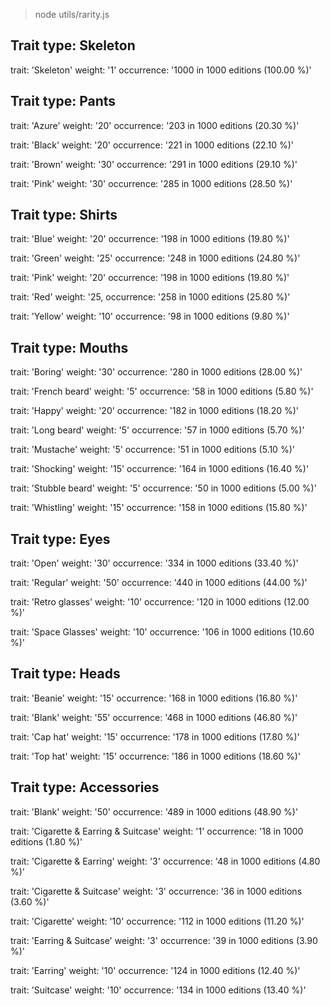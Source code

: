 > node utils/rarity.js

## Trait type: Skeleton

trait: 'Skeleton'
weight: '1'
occurrence: '1000 in 1000 editions (100.00 %)'

## Trait type: Pants

trait: 'Azure'
weight: '20'
occurrence: '203 in 1000 editions (20.30 %)'

trait: 'Black'
weight: '20'
occurrence: '221 in 1000 editions (22.10 %)'

trait: 'Brown'
weight: '30'
occurrence: '291 in 1000 editions (29.10 %)'

trait: 'Pink'
weight: '30'
occurrence: '285 in 1000 editions (28.50 %)'

## Trait type: Shirts

trait: 'Blue'
weight: '20'
occurrence: '198 in 1000 editions (19.80 %)'

trait: 'Green'
weight: '25'
occurrence: '248 in 1000 editions (24.80 %)'

trait: 'Pink'
weight: '20'
occurrence: '198 in 1000 editions (19.80 %)'

trait: 'Red'
weight: '25,
occurrence: '258 in 1000 editions (25.80 %)'

trait: 'Yellow'
weight: '10'
occurrence: '98 in 1000 editions (9.80 %)'

## Trait type: Mouths

trait: 'Boring'
weight: '30'
occurrence: '280 in 1000 editions (28.00 %)'

trait: 'French beard'
weight: '5'
occurrence: '58 in 1000 editions (5.80 %)'

trait: 'Happy'
weight: '20'
occurrence: '182 in 1000 editions (18.20 %)'

trait: 'Long beard'
weight: '5'
occurrence: '57 in 1000 editions (5.70 %)'

trait: 'Mustache'
weight: '5'
occurrence: '51 in 1000 editions (5.10 %)'

trait: 'Shocking'
weight: '15'
occurrence: '164 in 1000 editions (16.40 %)'

trait: 'Stubble beard'
weight: '5'
occurrence: '50 in 1000 editions (5.00 %)'

trait: 'Whistling'
weight: '15'
occurrence: '158 in 1000 editions (15.80 %)'

## Trait type: Eyes

trait: 'Open'
weight: '30'
occurrence: '334 in 1000 editions (33.40 %)'

trait: 'Regular'
weight: '50'
occurrence: '440 in 1000 editions (44.00 %)'

trait: 'Retro glasses'
weight: '10'
occurrence: '120 in 1000 editions (12.00 %)'

trait: 'Space Glasses'
weight: '10'
occurrence: '106 in 1000 editions (10.60 %)'

## Trait type: Heads

trait: 'Beanie'
weight: '15'
occurrence: '168 in 1000 editions (16.80 %)'

trait: 'Blank'
weight: '55'
occurrence: '468 in 1000 editions (46.80 %)'

trait: 'Cap hat'
weight: '15'
occurrence: '178 in 1000 editions (17.80 %)'

trait: 'Top hat'
weight: '15'
occurrence: '186 in 1000 editions (18.60 %)'

## Trait type: Accessories

trait: 'Blank'
weight: '50'
occurrence: '489 in 1000 editions (48.90 %)'

trait: 'Cigarette & Earring & Suitcase'
weight: '1'
occurrence: '18 in 1000 editions (1.80 %)'

trait: 'Cigarette & Earring'
weight: '3'
occurrence: '48 in 1000 editions (4.80 %)'

trait: 'Cigarette & Suitcase'
weight: '3'
occurrence: '36 in 1000 editions (3.60 %)'

trait: 'Cigarette'
weight: '10'
occurrence: '112 in 1000 editions (11.20 %)'

trait: 'Earring & Suitcase'
weight: '3'
occurrence: '39 in 1000 editions (3.90 %)'

trait: 'Earring'
weight: '10'
occurrence: '124 in 1000 editions (12.40 %)'

trait: 'Suitcase'
weight: '10'
occurrence: '134 in 1000 editions (13.40 %)'
